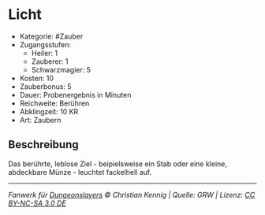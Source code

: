 # Licht

- Kategorie: #Zauber
- Zugangsstufen:
  - Heiler: 1
  - Zauberer: 1
  - Schwarzmagier: 5
- Kosten: 10
- Zauberbonus: 5
- Dauer: Probenergebnis in Minuten
- Reichweite: Berühren
- Abklingzeit: 10 KR
- Art: Zaubern

## Beschreibung

Das berührte, leblose Ziel - beipielsweise ein Stab oder eine kleine, abdeckbare Münze - leuchtet fackelhell auf.

---

_Fanwerk für [Dungeonslayers](https://www.dungeonslayers.net/) © Christian Kennig | Quelle: GRW | Lizenz: [CC BY-NC-SA 3.0 DE](https://creativecommons.org/licenses/by-nc-sa/3.0/de/)_
